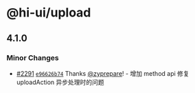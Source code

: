 # @hi-ui/upload

## 4.1.0

### Minor Changes

- [#2291](https://github.com/XiaoMi/hiui/pull/2291) [`e96626b74`](https://github.com/XiaoMi/hiui/commit/e96626b74e323dd54ec75a39f3cff52055947883) Thanks [@zyprepare](https://github.com/zyprepare)! - 增加 method api
  修复 uploadAction 异步处理时的问题
